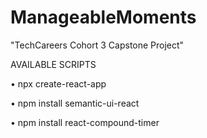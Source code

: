 # ManageableMoments
"TechCareers Cohort 3 Capstone Project"

AVAILABLE SCRIPTS

• npx create-react-app 

• npm install semantic-ui-react

• npm install react-compound-timer